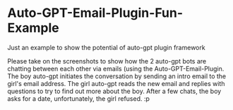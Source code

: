 # Auto-GPT-Email-Plugin-Fun-Example
Just an example to show the potential of auto-gpt plugin framework

Please take on the screenshots to show how the 2 auto-gpt bots are chatting between each other via emails (using the Auto-GPT-Email-Plugin.
The boy auto-gpt initiates the conversation by sending an intro email to the girl's email address.
The girl auto-gpt reads the new email and replies with questions to try to find out more about the boy.
After a few chats, the boy asks for a date, unfortunately, the girl refused. :p
